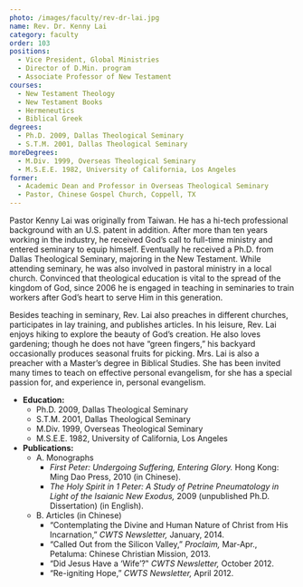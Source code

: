 ```yaml
---
photo: /images/faculty/rev-dr-lai.jpg
name: Rev. Dr. Kenny Lai
category: faculty
order: 103
positions:
  - Vice President, Global Ministries
  - Director of D.Min. program
  - Associate Professor of New Testament
courses:
  - New Testament Theology
  - New Testament Books
  - Hermeneutics
  - Biblical Greek
degrees:
  - Ph.D. 2009, Dallas Theological Seminary
  - S.T.M. 2001, Dallas Theological Seminary
moreDegrees:
  - M.Div. 1999, Overseas Theological Seminary
  - M.S.E.E. 1982, University of California, Los Angeles
former:
  - Academic Dean and Professor in Overseas Theological Seminary
  - Pastor, Chinese Gospel Church, Coppell, TX
---
```


Pastor Kenny Lai was originally from Taiwan. He has a hi-tech professional background with an U.S. patent in addition. After more than ten years working in the industry, he received God’s call to full-time ministry and entered seminary to equip himself. Eventually he received a Ph.D. from Dallas Theological Seminary, majoring in the New Testament. While attending seminary, he was also involved in pastoral ministry in a local church. Convinced that theological education is vital to the spread of the kingdom of God, since 2006 he is engaged in teaching in seminaries to train workers after God’s heart to serve Him in this generation.

Besides teaching in seminary, Rev. Lai also preaches in different churches, participates in lay training, and publishes articles. In his leisure, Rev. Lai enjoys hiking to explore the beauty of God’s creation. He also loves gardening; though he does not have “green fingers,” his backyard occasionally produces seasonal fruits for picking. Mrs. Lai is also a preacher with a Master’s degree in Biblical Studies. She has been invited many times to teach on effective personal evangelism, for she has a special passion for, and experience in, personal evangelism.

- **Education:**
  - Ph.D. 2009, Dallas Theological Seminary
  - S.T.M. 2001, Dallas Theological Seminary
  - M.Div. 1999, Overseas Theological Seminary
  - M.S.E.E. 1982, University of California, Los Angeles
- **Publications:**
  - A. Monographs
    - _First Peter: Undergoing Suffering, Entering Glory._ Hong Kong: Ming Dao Press, 2010 (in Chinese).
    - _The Holy Spirit in 1 Peter: A Study of Petrine Pneumatology in Light of the Isaianic New Exodus,_ 2009 (unpublished Ph.D. Dissertation) (in English).
  - B. Articles (in Chinese)
    - “Contemplating the Divine and Human Nature of Christ from His Incarnation,” _CWTS Newsletter,_ January, 2014.
    - “Called Out from the Silicon Valley,” _Proclaim,_ Mar-Apr., Petaluma: Chinese Christian Mission, 2013.
    - “Did Jesus Have a ‘Wife’?‟ _CWTS Newsletter,_ October 2012.
    - “Re-igniting Hope,” _CWTS Newsletter,_ April 2012.
